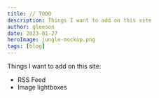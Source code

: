 ```yaml
---
title: // TODO
description: Things I want to add on this site
author: gleeson
date: 2023-01-27
heroImage: jungle-mockup.png
tags: [blog]
---
```


Things I want to add on this site:

- RSS Feed
- Image lightboxes
